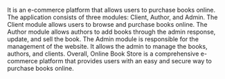 It is an e-commerce platform that allows users to purchase books online. The application
consists of three modules: Client, Author, and Admin. The Client module
allows users to browse and purchase books online. The Author module allows
authors to add books through the admin response, update, and sell the book. The
Admin module is responsible for the management of the website. It allows the
admin to manage the books, authors, and clients. Overall, Online Book Store is a
comprehensive e-commerce platform that provides users with an easy and secure
way to purchase books online.
